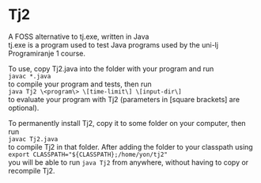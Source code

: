 # Tj2

A FOSS alternative to tj.exe, written in Java  
tj.exe is a program used to test Java programs used by the uni-lj Programiranje 1 course.  

To use, copy Tj2.java into the folder with your program and run  
`javac *.java`  
to compile your program and tests, then run  
`java Tj2 \<program\> \[time-limit\] \[input-dir\]`  
to evaluate your program with Tj2 (parameters in \[square brackets\] are optional).  

To permanently install Tj2, copy it to some folder on your computer, then run  
`javac Tj2.java`  
to compile Tj2 in that folder. After adding the folder to your classpath using  
`export CLASSPATH="${CLASSPATH};/home/yon/tj2"`  
you will be able to run `java Tj2` from anywhere, without having to copy or recompile Tj2.